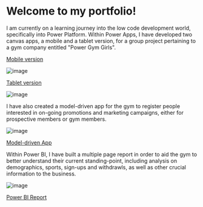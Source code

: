 # Welcome to my portfolio! 

I am currently on a learning journey into the low code development world, specifically into Power Platform. 
Within Power Apps, I have developed two canvas apps, a mobile and a tablet version, for a group project pertaining to a gym company entitled "Power Gym Girls". 

[Mobile version]

![image](https://github.com/sofiaagmp/Portfolio/assets/160232609/db406ba1-2fd7-4ba7-85cb-5ba5bbe0bdf5)

[Tablet version]

![image](https://github.com/sofiaagmp/Portfolio/assets/160232609/f7746498-9775-4059-baaf-91211ca7e2ab)


I have also created a model-driven app for the gym to register people interested in on-going promotions and marketing campaigns, either for prospective members or gym members. 

![image](https://github.com/sofiaagmp/Portfolio/assets/160232609/04628f75-2bd3-477b-92d8-986eff025881)

[Model-driven  App]

Within Power BI, I have built a multiple page report in order to aid the gym to better understand their current standing-point, including analysis on demographics, sports, sign-ups and withdrawls, as well as other crucial information to the business. 

![image](https://github.com/sofiaagmp/Portfolio/assets/160232609/180965e6-a6a3-4669-9f3f-35c640984e1c)

[Power BI Report]

[Mobile version]:https://github.com/sofiaagmp/Portfolio/blob/main/Power_Gym_Girls_Canvas_App_Mobile/PGG_Canvas_App_Mobile.md
[Tablet version]:https://github.com/sofiaagmp/Portfolio/blob/main/Power_Gym_Girls_Canvas_App_Tablet/PGG_Canvas_App_Tablet.md
[model-driven App]:https://github.com/sofiaagmp/Portfolio/blob/main/Power_Gym_Girls_Model_Driven_App/PGG_Model_Driven_App.md
[Power BI Report]:https://github.com/sofiaagmp/Portfolio/blob/main/Power_Gym_Girls_Power_BI_Report/PGG_Power_BI_Report.md


